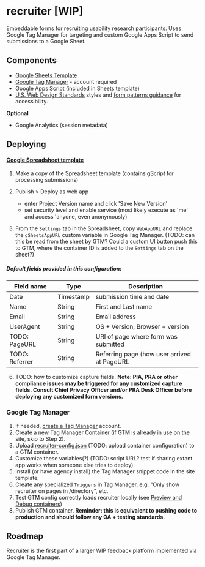 # recruiter [WIP]
Embeddable forms for recruiting usability research participants. Uses Google Tag Manager for targeting and custom Google Apps Script to send submissions to a Google Sheet.

## Components
 - [Google Sheets Template](https://docs.google.com/a/gsa.gov/spreadsheets/d/14vquDC_hCroparaee6dcYzMfR-VAPUeZskLwS3IBhpU/edit?usp=sharing)
 - [Google Tag Manager](https://tagmanager.google.com) - account required 
  - Google Apps Script (included in Sheets template)
 - [U.S. Web Design Standards](https://standards.usa.gov/) styles and [form patterns guidance](https://standards.usa.gov/components/form-templates/) for accessibility.
 
 **Optional**
 - Google Analytics (session metadata) 
 
 
## Deploying

#### [Google Spreadsheet template](https://docs.google.com/a/gsa.gov/spreadsheets/d/14vquDC_hCroparaee6dcYzMfR-VAPUeZskLwS3IBhpU/edit?usp=sharing) 
 1. Make a copy of the Spreadsheet template (contains gScript for processing submissions)
 2. Publish > Deploy as web app
    * enter Project Version name and click 'Save New Version'
    * set security level and enable service (most likely execute as 'me' and access 'anyone, even anonymously)
 
 4. From the `Settings` tab in the Spreadsheet, copy `WebAppURL` and replace the `gSheetsAppURL` custom variable in Google Tag Manager. (TODO: can this be read from the sheet by GTM? Could a custom UI button push this to GTM, where the container ID is added to the `Settings` tab on the sheet?)

##### Default fields provided in this configuration:
 
 | Field name | Type | Description |
 | ---------- | ---- | ----------- |
 | Date | Timestamp | submission time and date |
 | Name | String | First and Last name |
 | Email | String | Email address |
 | UserAgent | String | OS + Version, Browser + version |
 | TODO: PageURL | String | URI of page where form was submitted |
 | TODO: Referrer | String | Referring page (how user arrived at PageURL |
 
 6. TODO: how to customize capture fields. 
 **Note: PIA, PRA or other compliance issues may be triggered for any customized capture fields. Consult Chief Privacy Officer and/or PRA Desk Officer before deploying any customized form versions.**


### Google Tag Manager
1. If needed, [create a Tag Manager](https://tagmanager.google.com) account.
2. Create a new Tag Manager Container (if GTM is already in use on the site, skip to Step 2).
3. Upload [recruiter-config.json]() (TODO: upload container configuration) to a GTM container.
4. Customize these variables(?) (TODO: script URL? test if sharing extant app works when someone else tries to deploy) 
5. Install (or have agency install) the Tag Manager snippet code in the site template.
6. Create any specialized `Triggers` in Tag Manager, e.g. "Only show recruiter on pages in /directory", etc.
5. Test GTM config correctly loads recruiter locally (see [Preview and Debug containers](https://support.google.com/tagmanager/answer/6107056?visit_id=1-636286168306770023-1579186406&rd=1))
6. Publish GTM container. **Reminder: this is equivalent to pushing code to production and should follow any QA + testing standards.**


## Roadmap
Recruiter is the first part of a larger WIP feedback platform implemented via Google Tag Manager.
